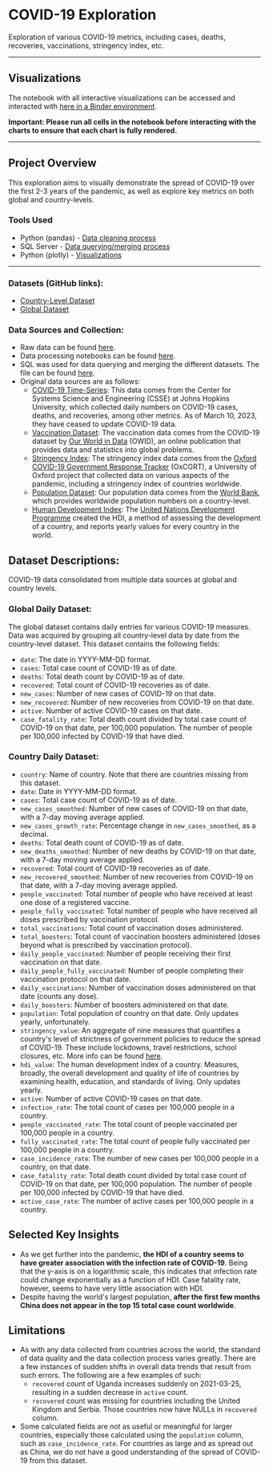 # COVID-19 Exploration
Exploration of various COVID-19 metrics, including cases, deaths, recoveries, vaccinations, stringency index, etc.

---

## Visualizations
The notebook with all interactive visualizations can be accessed and interacted with [here in a Binder environment](https://mybinder.org/v2/gh/jamesinjune/COVID_19_Data_Exploration/2168db1c3ce959860f0a10c31fd24865dcaf0ed4?urlpath=lab%2Ftree%2FCOVID_Visualizations.ipynb).

**Important: Please run all cells in the notebook before interacting with the charts to ensure that each chart is fully rendered.**

---

## Project Overview
This exploration aims to visually demonstrate the spread of COVID-19 over the first 2-3 years of the pandemic, as well as explore key metrics on both global and country-levels. 

### Tools Used
- Python (pandas) - [Data cleaning process](https://github.com/jamesinjune/COVID_19_Data_Exploration/tree/main/notebooks)
- SQL Server - [Data querying/merging process](https://github.com/jamesinjune/COVID_19_Data_Exploration/blob/main/covid_queries_views.sql)
- Python (plotly) - [Visualizations](https://github.com/jamesinjune/COVID_19_Data_Exploration/blob/main/COVID_Visualizations.ipynb)

---

### Datasets (GitHub links):
- [Country-Level Dataset](https://github.com/jamesinjune/COVID_19_Data_Exploration/blob/main/visualization_data/covid_daily_country.zip)
- [Global Dataset](https://github.com/jamesinjune/COVID_19_Data_Exploration/blob/main/visualization_data/covid_daily_global.csv)

### Data Sources and Collection:
- Raw data can be found [here](https://github.com/jamesinjune/COVID_19_Data_Exploration/tree/main/raw_data).
- Data processing notebooks can be found [here](https://github.com/jamesinjune/COVID_19_Data_Exploration/tree/main/notebooks).
- SQL was used for data querying and merging the different datasets. The file can be found [here](https://github.com/jamesinjune/COVID_19_Data_Exploration/blob/main/covid_queries_views.sql).
- Original data sources are as follows:
    - [COVID-19 Time-Series](https://github.com/CSSEGISandData/COVID-19/tree/master/csse_covid_19_data/csse_covid_19_time_series): This data comes from the Center for Systems Science and Engineering (CSSE) at Johns Hopkins University, which collected daily numbers on COVID-19 cases, deaths, and recoveries, among other metrics. As of March 10, 2023, they have ceased to update COVID-19 data.
    - [Vaccination Dataset](https://github.com/owid/covid-19-data/blob/master/public/data/vaccinations/vaccinations.csv): The vaccination data comes from the COVID-19 dataset by [Our World in Data](https://ourworldindata.org/) (OWID), an online publication that provides data and statistics into global problems.
    - [Stringency Index](https://github.com/OxCGRT/covid-policy-tracker/blob/master/data/timeseries/stringency_index_avg.csv): The stringency index data comes from the [Oxford COVID-19 Government Response Tracker](https://www.bsg.ox.ac.uk/research/covid-19-government-response-tracker) (OxCGRT), a University of Oxford project that collected data on various aspects of the pandemic, including a stringency index of countries worldwide.
    - [Population Dataset](https://data.worldbank.org/indicator/SP.POP.TOTL): Our population data comes from the [World Bank](https://data.worldbank.org/indicator/SP.POP.TOTL), which provides worldwide population numbers on a country-level.
    - [Human Development Index](https://hdr.undp.org/data-center/documentation-and-downloads): The [United Nations Development Programme](https://hdr.undp.org/data-center/human-development-index#/indicies/HDI) created the HDI, a method of assessing the development of a country, and reports yearly values for every country in the world.

## Dataset Descriptions:
COVID-19 data consolidated from multiple data sources at global and country levels.

### Global Daily Dataset:
The global dataset contains daily entries for various COVID-19 measures. Data was acquired by grouping all country-level data by date from the country-level dataset. This dataset contains the following fields:
- `date`: The date in YYYY-MM-DD format.
- `cases`: Total case count of COVID-19 as of date.
- `deaths`: Total death count by COVID-19 as of date.
- `recovered`: Total count of COVID-19 recoveries as of date.
- `new_cases`: Number of new cases of COVID-19 on that date.
- `new_recovered`: Number of new recoveries from COVID-19 on that date.
- `active`: Number of active COVID-19 cases on that date.
- `case_fatality_rate`: Total death count divided by total case count of COVID-19 on that date, per 100,000 population. The number of people per 100,000 infected by COVID-19 that have died.

### Country Daily Dataset:
- `country`: Name of country. Note that there are countries missing from this dataset.
- `date`: Date in YYYY-MM-DD format.
- `cases`: Total case count of COVID-19 as of date.
- `new_cases_smoothed`: Number of new cases of COVID-19 on that date, with a 7-day moving average applied.
- `new_cases_growth_rate`: Percentage change in `new_cases_smoothed`, as a decimal.
- `deaths`: Total death count of COVID-19 as of date.
- `new_deaths_smoothed`: Number of new deaths by COVID-19 on that date, with a 7-day moving average applied.
- `recovered`: Total count of COVID-19 recoveries as of date.
- `new_recovered_smoothed`: Number of new recoveries from COVID-19 on that date, with a 7-day moving average applied.
- `people_vaccinated`: Total number of people who have received at least one dose of a registered vaccine.
- `people_fully_vaccinated`: Total number of people who have received all doses prescribed by vaccination protocol.
- `total_vaccinations`: Total count of vaccination doses administered.
- `total_boosters`: Total count of vaccination boosters administered (doses beyond what is prescribed by vaccination protocol).
- `daily_people_vaccinated`: Number of people receiving their first vaccination on that date.
- `daily_people_fully_vaccinated`: Number of people completing their vaccination protocol on that date.
- `daily_vaccinations`: Number of vaccination doses administered on that date (counts any dose).
- `daily_boosters`: Number of boosters administered on that date.
- `population`: Total population of country on that date. Only updates yearly, unfortunately.
- `stringency_value`: An aggregate of nine measures that quantifies a country's level of strictness of government policies to reduce the spread of COVID-19. These include lockdowns, travel restrictions, school closures, etc. More info can be found [here](https://github.com/OxCGRT/covid-policy-dataset/blob/main/documentation_and_codebook.md).
- `hdi_value`: The human development index of a country. Measures, broadly, the overall development and quality of life of countries by examining health, education, and standards of living. Only updates yearly.
- `active`: Number of active COVID-19 cases on that date.
- `infection_rate`: The total count of cases per 100,000 people in a country.
- `people_vaccinated_rate`: The total count of people vaccinated per 100,000 people in a country.
- `fully_vaccinated_rate`: The total count of people fully vaccinated per 100,000 people in a country.
- `case_incidence_rate`: The number of new cases per 100,000 people in a country, on that date.
- `case_fatality_rate`: Total death count divided by total case count of COVID-19 on that date, per 100,000 population. The number of people per 100,000 infected by COVID-19 that have died.
- `active_case_rate`: The number of active cases per 100,000 people in a country.

## Selected Key Insights
- As we get further into the pandemic, **the HDI of a country seems to have greater association with the infection rate of COVID-19**. Being that the y-axis is on a logarithmic scale, this indicates that infection rate could change exponentially as a function of HDI. Case fatality rate, however, seems to have very little association with HDI.
- Despite having the world's largest population, **after the first few months China does not appear in the top 15 total case count worldwide**.

## Limitations
- As with any data collected from countries across the world, the standard of data quality and the data collection process varies greatly. There are a few instances of sudden shifts in overall data trends that result from such errors. The following are a few examples of such:
  - `recovered` count of Uganda increases suddenly on 2021-03-25, resulting in a sudden decrease in `active` count.
  - `recovered` count was missing for countries including the United Kingdom and Serbia. Those countries now have NULLs in `recovered` column.
- Some calculated fields are not as useful or meaningful for larger countries, especially those calculated using the `population` column, such as `case_incidence_rate`. For countries as large and as spread out as China, we do not have a good understanding of the spread of COVID-19 from this dataset.
